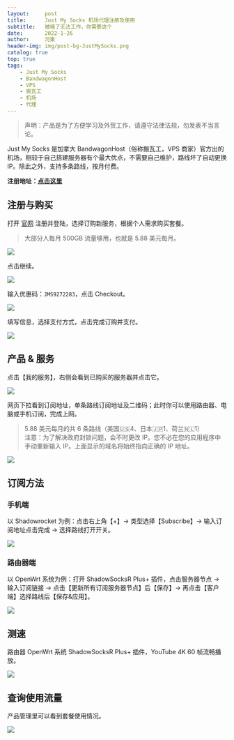 ```yaml
---
layout:     post
title:      Just My Socks 机场代理注册及使用
subtitle:   被墙了无法工作，你需要这个
date:       2022-1-26
author:     河東
header-img: img/post-bg-JustMySocks.png
catalog: true
top: true
tags:
    - Just My Socks
    - BandwagonHost
    - VPS
    - 搬瓦工
    - 机场
    - 代理
---
```


> 声明：产品是为了方便学习及外贸工作，请遵守法律法规，勿发表不当言论。

Just My Socks 是加拿大 BandwagonHost（俗称搬瓦工，VPS 商家）官方出的机场，相较于自己搭建服务器有个最大优点，不需要自己维护，路线坏了自动更换 IP。除此之外，支持多条路线，按月付费。


**注册地址：[点击这里](https://justmysocks.net/members/aff.php?aff=12029)**


## 注册与购买

打开 <a href="https://justmysocks.net/members/aff.php?aff=12029" target="_blank">官网</a> 注册并登陆，选择订购新服务，根据个人需求购买套餐。

> 大部分人每月 500GB 流量够用，也就是 5.88 美元每月。

![](https://i.imgur.com/G0gKyok.png)

点击继续。

![](https://i.imgur.com/b8CjZzd.png)

输入优惠码：`JMS9272283`，点击 Checkout。

![](https://i.imgur.com/rUT5nEY.png)

填写信息，选择支付方式，点击完成订购并支付。


![](https://i.imgur.com/r81XVOD.png)


## 产品 & 服务

点击【我的服务】，右侧会看到已购买的服务器并点击它。

![](https://i.imgur.com/k9h53wz.png)

网页下拉看到订阅地址，单条路线订阅地址及二维码；此时你可以使用路由器、电脑或手机订阅，完成上网。

> 5.88 美元每月的共 6 条路线（美国🇺🇸4、日本🇯🇵1、荷兰🇳🇱1）  
> 注意：为了解决政府封锁问题，会不时更改 IP。您不必在您的应用程序中手动重新输入 IP。上面显示的域名将始终指向正确的 IP 地址。

![](https://i.imgur.com/ZDCJnFg.png)



## 订阅方法

### 手机端

以 Shadowrocket 为例：点击右上角【+】→ 类型选择【Subscribe】→ 输入订阅地址点击完成 → 选择路线打开开关。

![](https://i.imgur.com/Hg0vnQw.jpg)

### 路由器端

以 OpenWrt 系统为例：打开 ShadowSocksR Plus+ 插件，点击服务器节点 → 输入订阅链接 → 点击【更新所有订阅服务器节点】后【保存】→ 再点击【客户端】选择路线后【保存&应用】。

![](https://i.imgur.com/wtk8nIb.png)


## 测速

路由器 OpenWrt 系统 ShadowSocksR Plus+ 插件，YouTube 4K 60 帧流畅播放。
 
![](https://i.imgur.com/Kb3KMPp.png)


## 查询使用流量

产品管理里可以看到套餐使用情况。

![](https://i.imgur.com/feBInBi.png)

